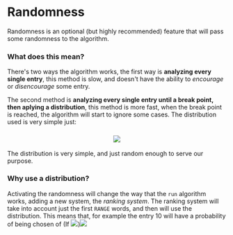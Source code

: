 <h1>Randomness</h1>
Randomness is an optional (but highly recommended) feature that will pass some randomness to the algorithm.

### What does this mean?
There's two ways the algorithm works, the first way is **analyzing every single entry**, this method is slow, and doesn't have the ability to *encourage* or *disencourage* some entry.

The second method is **analyzing every single entry until a break point, then aplying a distribution**, this method is more fast, when the break point is reached, the algorithm will start to ignore some cases. The distribution used is very simple just:
<h3 align="center"><img src="https://render.githubusercontent.com/render/math?math=\bbox[%230d1117]{\color{%23fff}{%5Cbigg%5C%7B%5Cbegin%7Barray%7D%7Bll%7D%09i%20%5Cleq%20%5Ctext%7Brange%7D%20%26%20%5Cdotsc%09%5C%5C%09i%20%3E%20%5Ctext%7Brange%7D%20%26%20R%5Cin%5C%7B0%2C...%2C%5C%23V%5C%7D%5C%20%5Cbigg%5C%7B%5Cbegin%7Barray%7D%7Bll%7D%09%09R%20%3C%20i%20%26%20%5Cdotsc%09%09%5C%5C%09%09R%20%5Cgeq%20i%20%26%20%5Ctext%7Bpass%7D%09%5Cend%7Barray%7D%5Cend%7Barray%7D}}" /></h3>

The distribution is very simple, and just random enough to serve our purpose.
### Why use a distribution?
Activating the randomness will change the way that the `run` algorithm works, adding a new system, the *ranking system*. The ranking system will take into account just the first `RANGE` words, and then will use the distribution. This means that, for example the entry 10 will have a probability of being chosen of (If <img src="https://render.githubusercontent.com/render/math?math=\bbox[%230d1117]{\color{%23fff}{%20%5Ctext%7Brange%7D%20%3C%2010%20}}" />)<img src="https://render.githubusercontent.com/render/math?math=\bbox[%230d1117]{\color{%23fff}{%20%5Cfrac%7B10%7D%7B%5C%23V%7D%20}}" />

